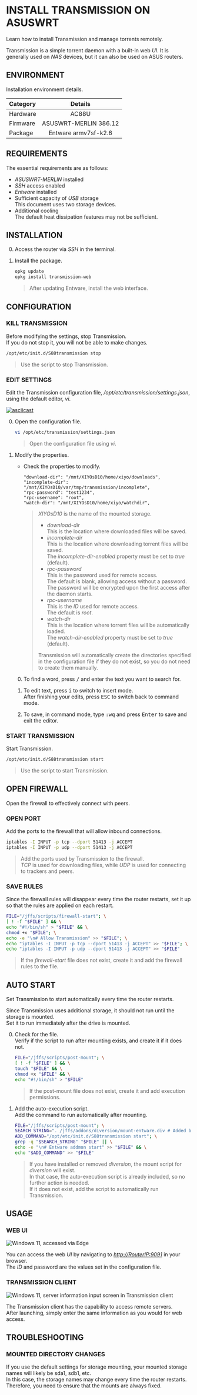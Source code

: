 # INSTALL TRANSMISSION ON ASUSWRT

Learn how to install Transmission and manage torrents remotely.

Transmission is a simple torrent daemon with a built-in web *UI*. It is generally used on *NAS* devices, but it can also be used on ASUS routers.

## ENVIRONMENT

Installation environment details.

| Category  |         Details         |
| :------- | :-------------------: |
| Hardware |         AC88U         |
| Firmware | ASUSWRT-MERLIN 386.12 |
| Package  |  Entware armv7sf-k2.6 |

## REQUIREMENTS

The essential requirements are as follows:

- *ASUSWRT-MERLIN* installed
- *SSH* access enabled
- *Entware* installed
- Sufficient capacity of *USB* storage \
  This document uses two storage devices.
- Additional cooling \
  The default heat dissipation features may not be sufficient.

<!--
## OPTIONALS

As an optional step, install to conveniently edit files in *VS Code*.

- Client
    - Install *VS Code* \
        This is required to use *SSH FS*.
        - Install *SSH FS* \
            This is an extension for *VS Code* to edit and manage files on the router.
- Router
    - Install *SFTP* \
        This is required to use *SSH FS* in *VS Code*. -->

## INSTALLATION

0. Access the router via *SSH* in the terminal.
1. Install the package.

   ```bash
   opkg update
   opkg install transmission-web
   ```

   > After updating Entware, install the web interface.

## CONFIGURATION

### KILL TRANSMISSION

Before modifying the settings, stop Transmission. \
If you do not stop it, you will not be able to make changes.

```bash
/opt/etc/init.d/S88transmission stop
```

> Use the script to stop Transmission.

### EDIT SETTINGS

Edit the Transmission configuration file, */opt/etc/transmission/settings.json*, using the default editor, *vi*.

[![asciicast](https://asciinema.xiyo.dev/a/34.svg)](https://asciinema.xiyo.dev/a/34)

0. Open the configuration file.

   ```bash
   vi /opt/etc/transmission/settings.json
   ```

   > Open the configuration file using *vi*.

1. Modify the properties.

   - Check the properties to modify.

     ```text
     "download-dir": "/mnt/XIYOsD10/home/xiyo/downloads",
     "incomplete-dir": "/mnt/XIYOsD10/var/tmp/transmission/incomplete",
     "rpc-password": "test1234",
     "rpc-username": "root",
     "watch-dir": "/mnt/XIYOsD10/home/xiyo/watchdir",
     ```

     > *XIYOsD10* is the name of the mounted storage.
     >
     > - *download-dir* \
     >   This is the location where downloaded files will be saved.
     > - *incomplete-dir* \
     >   This is the location where downloading torrent files will be saved. \
     >   The *incomplete-dir-enabled* property must be set to *true* (default).
     > - *rpc-password* \
     >   This is the password used for remote access. \
     >   The default is blank, allowing access without a password. \
     >   The password will be encrypted upon the first access after the daemon starts.
     > - *rpc-username* \
     >   This is the *ID* used for remote access. \
     >   The default is *root*.
     > - *watch-dir* \
     >   This is the location where torrent files will be automatically loaded. \
     >   The *watch-dir-enabled* property must be set to *true* (default).
     >
     > Transmission will automatically create the directories specified in the configuration file if they do not exist, so you do not need to create them manually.

   0. To find a word, press <kbd>/</kbd> and enter the text you want to search for.

   1. To edit text, press <kbd>i</kbd> to switch to insert mode. \
      After finishing your edits, press <kbd>ESC</kbd> to switch back to command mode.

   2. To save, in command mode, type <kbd>:wq</kbd> and press <kbd>Enter</kbd> to save and exit the editor.

### START TRANSMISSION

Start Transmission.

```bash
/opt/etc/init.d/S88transmission start
```

> Use the script to start Transmission.

## OPEN FIREWALL

Open the firewall to effectively connect with peers.

### OPEN PORT

Add the ports to the firewall that will allow inbound connections.

```bash
iptables -I INPUT -p tcp --dport 51413 -j ACCEPT
iptables -I INPUT -p udp --dport 51413 -j ACCEPT
```

> Add the ports used by Transmission to the firewall. \
> *TCP* is used for downloading files, while *UDP* is used for connecting to trackers and peers.

### SAVE RULES

Since the firewall rules will disappear every time the router restarts, set it up so that the rules are applied on each restart.

```bash
FILE="/jffs/scripts/firewall-start"; \
[ ! -f "$FILE" ] && \
echo "#!/bin/sh" > "$FILE" && \
chmod +x "$FILE"; \
echo -e "\n# Allow Transmission" >> "$FILE"; \
echo "iptables -I INPUT -p tcp --dport 51413 -j ACCEPT" >> "$FILE"; \
echo "iptables -I INPUT -p udp --dport 51413 -j ACCEPT" >> "$FILE"
```

> If the *firewall-start* file does not exist, create it and add the firewall rules to the file.

## AUTO START

Set Transmission to start automatically every time the router restarts.

Since Transmission uses additional storage, it should not run until the storage is mounted. \
Set it to run immediately after the drive is mounted.

0. Check for the file. \
   Verify if the script to run after mounting exists, and create it if it does not.

   ```bash
   FILE="/jffs/scripts/post-mount"; \
   [ ! -f "$FILE" ] && \
   touch "$FILE" && \
   chmod +x "$FILE" && \
   echo "#!/bin/sh" > "$FILE"
   ```

   > If the post-mount file does not exist, create it and add execution permissions.

1. Add the auto-execution script. \
   Add the command to run automatically after mounting.

   ```bash
   FILE="/jffs/scripts/post-mount"; \
   SEARCH_STRING=". /jffs/addons/diversion/mount-entware.div # Added by amtm"; \
   ADD_COMMAND="/opt/etc/init.d/S88transmission start"; \
   grep -q "$SEARCH_STRING" "$FILE" || \
   echo -e "\n# Entware addmon start" >> "$FILE" && \
   echo "$ADD_COMMAND" >> "$FILE"
   ```

   > If you have installed or removed *diversion*, the mount script for *diversion* will exist. \
   > In that case, the auto-execution script is already included, so no further action is needed. \
   > If it does not exist, add the script to automatically run Transmission.

## USAGE

### WEB UI

![Windows 11, accessed via Edge](/resources/2023-11-12-22-17-45.png)

You can access the web *UI* by navigating to *<http://RouterIP:9091>* in your browser. \
The *ID* and password are the values set in the configuration file.

### TRANSMISSION CLIENT

![Windows 11, server information input screen in Transmission client](/resources/2023-11-12-21-28-02.png)

The Transmission client has the capability to access remote servers. \
After launching, simply enter the same information as you would for web access.

## TROUBLESHOOTING

### MOUNTED DIRECTORY CHANGES

If you use the default settings for storage mounting, your mounted storage names will likely be sda1, sdb1, etc. \
In this case, the storage names may change every time the router restarts. Therefore, you need to ensure that the mounts are always fixed.

